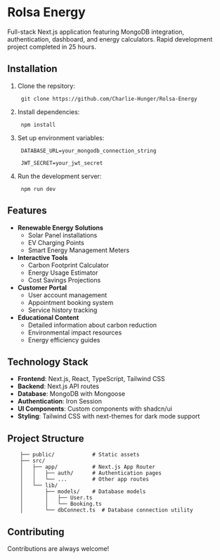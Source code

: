 
# Rolsa Energy

Full-stack Next.js application featuring MongoDB integration, authentication, dashboard, and energy calculators. Rapid development project completed in 25 hours.






## Installation

1. Clone the repsitory:
   
        git clone https://github.com/Charlie-Hunger/Rolsa-Energy

2. Install dependencies:
    
        npm install

3. Set up environment variables:
    
        DATABASE_URL=your_mongodb_connection_string
    
        JWT_SECRET=your_jwt_secret

4. Run the development server:
        
        npm run dev
 
## Features

- **Renewable Energy Solutions**
    - Solar Panel installations
    - EV Charging Points
    - Smart Energy Management Meters
- **Interactive Tools**
    - Carbon Footprint Calculator
    - Energy Usage Estimator
    - Cost Savings Projections
- **Customer Portal**
    - User account management
    - Appointment booking system
    - Service history tracking
- **Educational Content**
    - Detailed information about carbon reduction
    - Environmental impact resources
    - Energy efficiency guides

## Technology Stack

- **Frontend**: Next.js, React, TypeScript, Tailwind CSS
- **Backend**: Next.js API routes
- **Database**: MongoDB with Mongoose
- **Authentication**: Iron Session
- **UI Components**: Custom components with shadcn/ui
- **Styling**: Tailwind CSS with next-themes for dark mode support

## Project Structure

        ├── public/            # Static assets
        ├── src/
        │   ├── app/           # Next.js App Router
        │   │   ├── auth/      # Authentication pages
        │   │   └── ...        # Other app routes
        │   └── lib/
        │       ├── models/    # Database models
        │       │   ├── User.ts
        │       │   └── Booking.ts
        │       └── dbConnect.ts  # Database connection utility
## Contributing

Contributions are always welcome!



